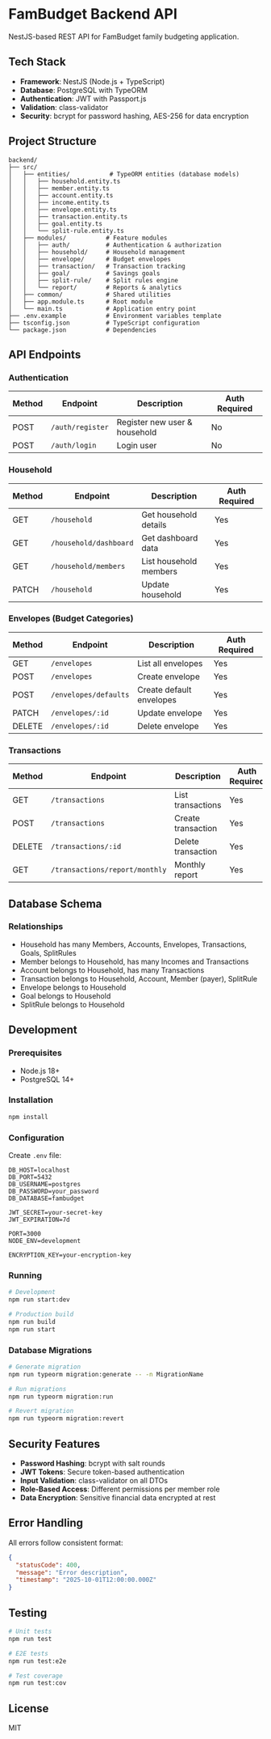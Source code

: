 # FamBudget Backend API

NestJS-based REST API for FamBudget family budgeting application.

## Tech Stack

- **Framework**: NestJS (Node.js + TypeScript)
- **Database**: PostgreSQL with TypeORM
- **Authentication**: JWT with Passport.js
- **Validation**: class-validator
- **Security**: bcrypt for password hashing, AES-256 for data encryption

## Project Structure

```
backend/
├── src/
│   ├── entities/           # TypeORM entities (database models)
│   │   ├── household.entity.ts
│   │   ├── member.entity.ts
│   │   ├── account.entity.ts
│   │   ├── income.entity.ts
│   │   ├── envelope.entity.ts
│   │   ├── transaction.entity.ts
│   │   ├── goal.entity.ts
│   │   └── split-rule.entity.ts
│   ├── modules/           # Feature modules
│   │   ├── auth/          # Authentication & authorization
│   │   ├── household/     # Household management
│   │   ├── envelope/      # Budget envelopes
│   │   ├── transaction/   # Transaction tracking
│   │   ├── goal/          # Savings goals
│   │   ├── split-rule/    # Split rules engine
│   │   └── report/        # Reports & analytics
│   ├── common/            # Shared utilities
│   ├── app.module.ts      # Root module
│   └── main.ts            # Application entry point
├── .env.example           # Environment variables template
├── tsconfig.json          # TypeScript configuration
└── package.json           # Dependencies
```

## API Endpoints

### Authentication

| Method | Endpoint | Description | Auth Required |
|--------|----------|-------------|---------------|
| POST | `/auth/register` | Register new user & household | No |
| POST | `/auth/login` | Login user | No |

### Household

| Method | Endpoint | Description | Auth Required |
|--------|----------|-------------|---------------|
| GET | `/household` | Get household details | Yes |
| GET | `/household/dashboard` | Get dashboard data | Yes |
| GET | `/household/members` | List household members | Yes |
| PATCH | `/household` | Update household | Yes |

### Envelopes (Budget Categories)

| Method | Endpoint | Description | Auth Required |
|--------|----------|-------------|---------------|
| GET | `/envelopes` | List all envelopes | Yes |
| POST | `/envelopes` | Create envelope | Yes |
| POST | `/envelopes/defaults` | Create default envelopes | Yes |
| PATCH | `/envelopes/:id` | Update envelope | Yes |
| DELETE | `/envelopes/:id` | Delete envelope | Yes |

### Transactions

| Method | Endpoint | Description | Auth Required |
|--------|----------|-------------|---------------|
| GET | `/transactions` | List transactions | Yes |
| POST | `/transactions` | Create transaction | Yes |
| DELETE | `/transactions/:id` | Delete transaction | Yes |
| GET | `/transactions/report/monthly` | Monthly report | Yes |

## Database Schema

### Relationships

- Household has many Members, Accounts, Envelopes, Transactions, Goals, SplitRules
- Member belongs to Household, has many Incomes and Transactions
- Account belongs to Household, has many Transactions
- Transaction belongs to Household, Account, Member (payer), SplitRule
- Envelope belongs to Household
- Goal belongs to Household
- SplitRule belongs to Household

## Development

### Prerequisites

- Node.js 18+
- PostgreSQL 14+

### Installation

```bash
npm install
```

### Configuration

Create `.env` file:

```env
DB_HOST=localhost
DB_PORT=5432
DB_USERNAME=postgres
DB_PASSWORD=your_password
DB_DATABASE=fambudget

JWT_SECRET=your-secret-key
JWT_EXPIRATION=7d

PORT=3000
NODE_ENV=development

ENCRYPTION_KEY=your-encryption-key
```

### Running

```bash
# Development
npm run start:dev

# Production build
npm run build
npm run start
```

### Database Migrations

```bash
# Generate migration
npm run typeorm migration:generate -- -n MigrationName

# Run migrations
npm run typeorm migration:run

# Revert migration
npm run typeorm migration:revert
```

## Security Features

- **Password Hashing**: bcrypt with salt rounds
- **JWT Tokens**: Secure token-based authentication
- **Input Validation**: class-validator on all DTOs
- **Role-Based Access**: Different permissions per member role
- **Data Encryption**: Sensitive financial data encrypted at rest

## Error Handling

All errors follow consistent format:

```json
{
  "statusCode": 400,
  "message": "Error description",
  "timestamp": "2025-10-01T12:00:00.000Z"
}
```

## Testing

```bash
# Unit tests
npm run test

# E2E tests
npm run test:e2e

# Test coverage
npm run test:cov
```

## License

MIT

